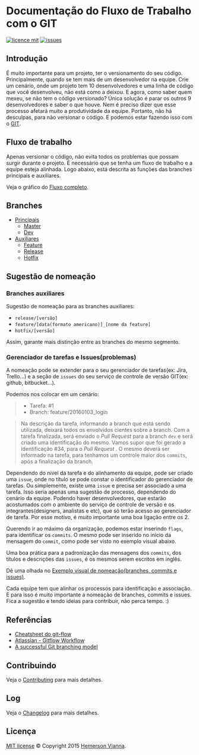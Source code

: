 # Documentação do Fluxo de Trabalho com o GIT

[![licence mit](https://img.shields.io/badge/license-MIT-blue.svg)](https://github.com/doc-solutions/documentation-gitflow/blob/master/LICENSE.md)
[![issues](https://img.shields.io/github/issues/doc-solutions/documentation-gitflow.svg)](https://github.com/doc-solutions/documentation-gitflow/issues)

## Introdução

É muito importante para um projeto, ter o versionamento do seu código. Principalmente, quando se tem mais de um desenvolvedor na equipe. Crie um cenário, onde um projeto tem 10 desenvolvedores e uma linha de código que você desenvolveu, não está como a deixou. E agora, como saber quem mexeu, se não tem o código versionado? Única solução é parar os outros 9 desenvolvedores e saber o que houve. Nem é preciso dizer que esse processo afetará muito a produtividade da equipe. Portanto, não há desculpas, para não versionar o código. E podemos estar fazendo isso com o [GIT](https://git-scm.com/book/pt-br/v1/). 

## Fluxo de trabalho

Apenas versionar o código, não evita todos os problemas que possam surgir durante o projeto. É necessário que se tenha um fluxo de trabalho e a equipe esteja alinhada. Logo abaixo, está descrita as funções das branches principais e auxiliares.

Veja o gráfico do [Fluxo completo](https://github.com/doc-solutions/documentation-gitflow/blob/master/source/images/flow.jpg).

## Branches

- [Principais](source/branches/main.md)
	- [Master](source/branches/master.md)
	- [Dev](source/branches/dev.md)
- [Auxiliares](source/branches/supporting.md)
	- [Feature](source/branches/feature.md)
	- [Release](source/branches/release.md)
	- [Hotfix](source/branches/hotfix.md)

## Sugestão de nomeação

### Branches auxiliares

Sugestão de nomeação para as branches auxiliares: 

- `release/[versão]`
- `feature/[data(formato americano)]_[nome da feature]`
- `hotfix/[versão]`

Assim, garante mais distinção entre as branches do mesmo segmento.

### Gerenciador de tarefas  e Issues(problemas)

A nomeação pode se extender para o seu gerenciador de tarefas(ex: Jira, Trello...) e a seção de `issues` do seu serviço de controle de versão GIT(ex: github, bitbucket...).

Podemos nos colocar em um cenário:

>- Tarefa: #1
>- Branch: feature/20160103_login

>Na descrição da tarefa, informando a branch que está sendo utilizada, deixará todos os envolvidos cientes sobre a branch. 
>Com a tarefa finalizada, será enviado o _Pull Request_ para a branch `dev` e será criado uma identificação do mesmo. Vamos supor que foi gerado a identificação #34, para o _Pull Request_ . O mesmo deverá ser informado na tarefa, para tenhamos um controle maior dos `commits`, após a finalização da branch. 

Dependendo do nível da tarefa e do alinhamento da equipe, pode ser criado uma `issue`, onde no título se pode constar o identificador do gerenciador de tarefas. Ou simplemente, existe uma `issue` e precisa ser associado a uma tarefa. Isso seria apenas uma sugestão de processo, dependendo do cenário da equipe. Podendo haver desenvolvedores, que estarão acostumados com o ambiente do serviço de controle de versão e os integrantes(designers, analistas e etc), que só terão acesso ao gerenciador de tarefa. Por esse motivo, é muito importante uma boa ligação entre os 2.

Querendo ir ao máximo da organização, podemos estar inserindo `flags`, para identificar os `commits`. O mesmo pode ser inserido no início da mensagem do `commit`, como pode ser visto no exemplo visual abaixo.

Uma boa prática para a padronização das mensagens dos `commits`, dos títulos e descrições das `issues`, é os mesmos serem escritos em inglês.

Dê uma olhada no [Exemplo visual de nomeação(branches, commits e issues)](https://github.com/doc-solutions/documentation-gitflow/blob/master/source/images/branches.jpg).

Cada equipe tem que alinhar os processos para identificação e associação. E para isso é muito importante a nomeação de branches, commits e issues. Fica a sugestão e tendo ideias para contribuir, não perca tempo. :) 

## Referências

- [Cheatsheet do git-flow](http://danielkummer.github.io/git-flow-cheatsheet/index.pt_BR.html)
- [Atlassian - Gitflow Workflow](https://www.atlassian.com/git/tutorials/comparing-workflows/gitflow-workflow)
- [A successful Git branching model](http://nvie.com/posts/a-successful-git-branching-model/)

## Contribuindo

Veja o [Contributing](CONTRIBUTING.md) para mais detalhes.

## Log

Veja o [Changelog](CHANGELOG.md) para mais detalhes.

## Licença

[MIT license](LICENSE.md) © Copyright 2015 [Hemerson Vianna](http://hemersonvianna.io).